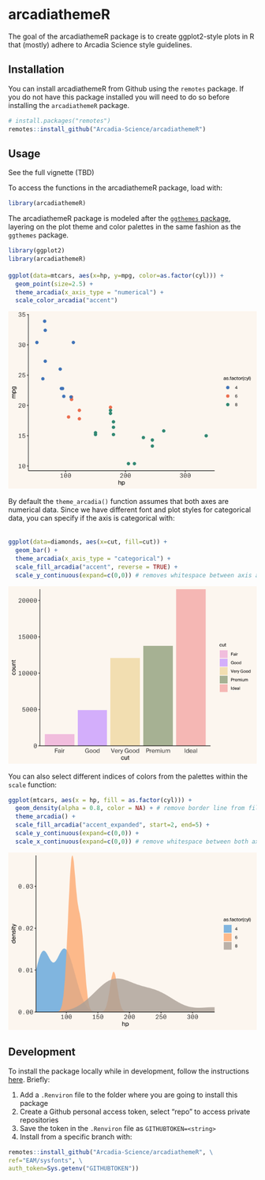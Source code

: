 
# arcadiathemeR

The goal of the arcadiathemeR package is to create ggplot2-style plots
in R that (mostly) adhere to Arcadia Science style guidelines.

## Installation

You can install arcadiathemeR from Github using the `remotes` package.
If you do not have this package installed you will need to do so before
installing the `arcadiathemeR` package.

``` r
# install.packages("remotes")
remotes::install_github("Arcadia-Science/arcadiathemeR")
```

## Usage

See the full vignette (TBD)

To access the functions in the arcadiathemeR package, load with:

``` r
library(arcadiathemeR)
```

The arcadiathemeR package is modeled after the [`ggthemes`
package](https://github.com/jrnold/ggthemes), layering on the plot theme
and color palettes in the same fashion as the `ggthemes` package.

``` r
library(ggplot2)
library(arcadiathemeR)

ggplot(data=mtcars, aes(x=hp, y=mpg, color=as.factor(cyl))) +
  geom_point(size=2.5) +
  theme_arcadia(x_axis_type = "numerical") +
  scale_color_arcadia("accent")
```

![](man/figures/README-base_use-1.png)<!-- -->

By default the `theme_arcadia()` function assumes that both axes are
numerical data. Since we have different font and plot styles for
categorical data, you can specify if the axis is categorical with:

``` r

ggplot(data=diamonds, aes(x=cut, fill=cut)) +
  geom_bar() +
  theme_arcadia(x_axis_type = "categorical") +
  scale_fill_arcadia("accent", reverse = TRUE) +
  scale_y_continuous(expand=c(0,0)) # removes whitespace between axis and bars
```

![](man/figures/README-categorical_plot-1.png)<!-- -->

You can also select different indices of colors from the palettes within
the `scale` function:

``` r
ggplot(mtcars, aes(x = hp, fill = as.factor(cyl))) +
  geom_density(alpha = 0.8, color = NA) + # remove border line from filled-in density plots
  theme_arcadia() +
  scale_fill_arcadia("accent_expanded", start=2, end=5) +
  scale_y_continuous(expand=c(0,0)) +
  scale_x_continuous(expand=c(0,0)) # remove whitespace between both axes and the plot
```

![](man/figures/README-scale_index-1.png)<!-- -->

## Development

To install the package locally while in development, follow the
instructions
[here](https://stackoverflow.com/questions/21171142/how-to-install-r-package-from-private-repo-using-devtools-install-github).
Briefly:

1.  Add a `.Renviron` file to the folder where you are going to install
    this package
2.  Create a Github personal access token, select “repo” to access
    private repositories
3.  Save the token in the `.Renviron` file as `GITHUBTOKEN=<string>`
4.  Install from a specific branch with:

``` r
remotes::install_github("Arcadia-Science/arcadiathemeR", \
ref="EAM/sysfonts", \
auth_token=Sys.getenv("GITHUBTOKEN"))
```
